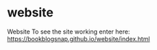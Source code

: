 # website
Website
To see the site working enter here: https://bookblogsnap.github.io/website/index.html
